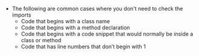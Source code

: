 + The following are common cases where you don't need to check the imports
	+ Code that begins with a class name
	+ Code that begins with a method declaration
	+ Code that begins with a code snippet that would normally be inside a class or method
	+ Code that has line numbers that don’t begin with 1
